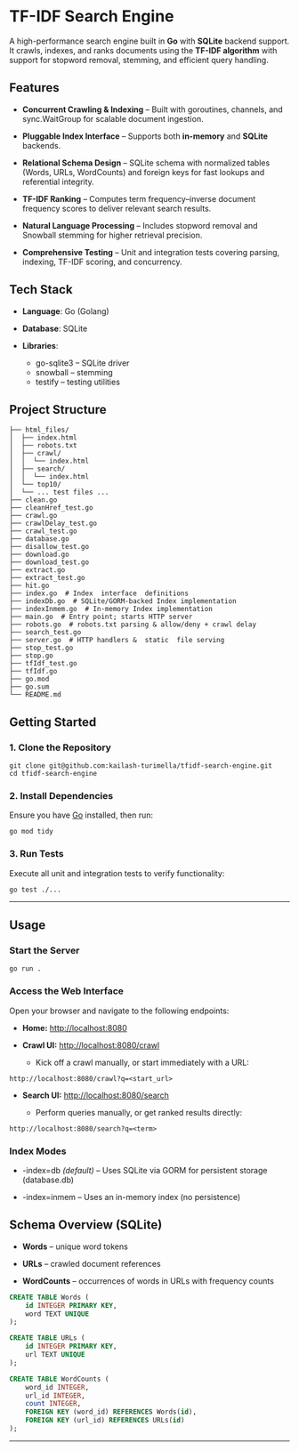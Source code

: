 
# **TF-IDF Search Engine**

A high-performance search engine built in  **Go**  with  **SQLite**  backend support. It crawls, indexes, and ranks documents using the  **TF-IDF algorithm**  with support for stopword removal, stemming, and efficient query handling.


## **Features**

-   **Concurrent Crawling & Indexing**  – Built with goroutines, channels, and  sync.WaitGroup  for scalable document ingestion.
    
-   **Pluggable Index Interface** – Supports both **in-memory** and **SQLite** backends.
    
-   **Relational Schema Design**  – SQLite schema with normalized tables (Words,  URLs,  WordCounts) and foreign keys for fast lookups and referential integrity.
    
-   **TF-IDF Ranking**  – Computes term frequency–inverse document frequency scores to deliver relevant search results.
    
-   **Natural Language Processing**  – Includes stopword removal and Snowball stemming for higher retrieval precision.
    
-   **Comprehensive Testing**  – Unit and integration tests covering parsing, indexing, TF-IDF scoring, and concurrency.
    

  

## **Tech Stack**

-   **Language**: Go (Golang)
    
-   **Database**: SQLite
    
-   **Libraries**:
    -   go-sqlite3  – SQLite driver
    -   snowball  – stemming
    -   testify  – testing utilities


## **Project Structure**

```
├── html_files/
│  ├── index.html
│  ├── robots.txt
│  ├── crawl/
│  │  └── index.html
│  ├── search/
│  │  └── index.html
│  └── top10/
│  └── ... test files ...
├── clean.go
├── cleanHref_test.go
├── crawl.go
├── crawlDelay_test.go
├── crawl_test.go
├── database.go
├── disallow_test.go
├── download.go
├── download_test.go
├── extract.go
├── extract_test.go
├── hit.go
├── index.go  # Index  interface  definitions
├── indexDb.go  # SQLite/GORM-backed Index implementation
├── indexInmem.go  # In-memory Index implementation
├── main.go  # Entry point; starts HTTP server
├── robots.go  # robots.txt parsing & allow/deny + crawl delay
├── search_test.go
├── server.go  # HTTP handlers &  static  file serving
├── stop_test.go
├── stop.go
├── tfIdf_test.go
├── tfIdf.go
├── go.mod
├── go.sum
└── README.md
```


## **Getting Started**

### **1. Clone the Repository**

```
git clone git@github.com:kailash-turimella/tfidf-search-engine.git
cd tfidf-search-engine
```

### **2. Install Dependencies**

Ensure you have  [Go](https://go.dev/)  installed, then run:
```
go mod tidy
```

### **3. Run Tests**

Execute all unit and integration tests to verify functionality:
```
go test ./...
```

----------

## **Usage**

### **Start the Server**

```
go run .
```

### **Access the Web Interface**
  

Open your browser and navigate to the following endpoints:

-   **Home:**  [http://localhost:8080](http://localhost:8080/)
    
-   **Crawl UI:**  [http://localhost:8080/crawl](http://localhost:8080/crawl)
    
    -   Kick off a crawl manually, or start immediately with a URL:

```
http://localhost:8080/crawl?q=<start_url>
```

    
-   **Search UI:**  [http://localhost:8080/search](http://localhost:8080/search)
    
    -   Perform queries manually, or get ranked results directly:
        
    
```
http://localhost:8080/search?q=<term>
```
  

### **Index Modes**

-   -index=db  _(default)_  – Uses SQLite via GORM for persistent storage (database.db)
    
-   -index=inmem  – Uses an in-memory index (no persistence)
    

## **Schema Overview (SQLite)**

-   **Words**  – unique word tokens
    
-   **URLs**  – crawled document references
    
-   **WordCounts**  – occurrences of words in URLs with frequency counts
    

```sql
CREATE TABLE Words (
    id INTEGER PRIMARY KEY,
    word TEXT UNIQUE
);

CREATE TABLE URLs (
    id INTEGER PRIMARY KEY,
    url TEXT UNIQUE
);

CREATE TABLE WordCounts (
    word_id INTEGER,
    url_id INTEGER,
    count INTEGER,
    FOREIGN KEY (word_id) REFERENCES Words(id),
    FOREIGN KEY (url_id) REFERENCES URLs(id)
);
```
----------
